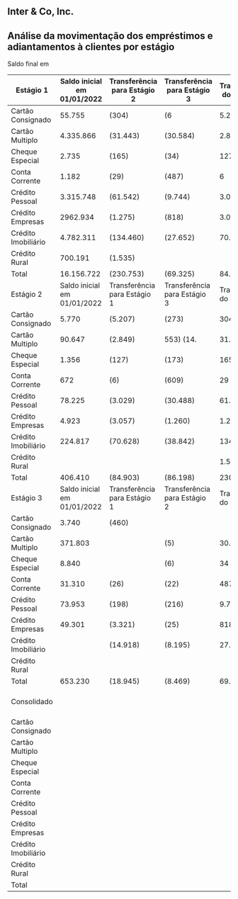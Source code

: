 ## Inter &amp; Co, Inc.

## Análise da movimentação dos empréstimos e adiantamentos à clientes por estágio

Saldo final em

| Estágio 1           | Saldo inicial em 01/01/2022   | Transferência para Estágio 2   | Transferência para Estágio 3   | Transferência do Estágio 2   | Transferência do Estágio 3   | Contratos finalizados   | Baixas para prejuízo   | Originação / (Recebimento)   | Saldo final em 31/03/2022   |
|---------------------|-------------------------------|--------------------------------|--------------------------------|------------------------------|------------------------------|-------------------------|------------------------|------------------------------|-----------------------------|
| Cartão Consignado   | 55.755                        | (304)                          | (6                             | 5.207                        | 460                          | (462)                   |                        | 3.018                        | 63.668                      |
| Cartão Multiplo     | 4.335.866                     | (31.443)                       | (30.584)                       | 2.849                        | 21                           | (2.827.346)             |                        | 3.281.775                    | 4.731.138                   |
| Cheque Especial     | 2.735                         | (165)                          | (34)                           | 127                          |                              | (1.769)                 |                        | 1.829                        | 2.724                       |
| Conta Corrente      | 1.182                         | (29)                           | (487)                          | 6                            | 26                           | (664)                   |                        | 1.001                        | 1.035                       |
| Crédito Pessoal     | 3.315.748                     | (61.542)                       | (9.744)                        | 3.029                        | 198                          | (82.286)                |                        | 462.963                      | 3.628.366                   |
| Crédito Empresas    | 2962.934                      | (1.275)                        | (818)                          | 3.057                        | 3.321                        | (1.674.578)             |                        | 1.588.485                    |                             |
| Crédito Imobiliário | 4.782.311                     | (134.460)                      | (27.652)                       | 70.628                       | 14.918                       | (195.424)               |                        | 450.292                      | 4.960.613                   |
| Crédito Rural       | 700.191                       | (1.535)                        |                                |                              |                              | (107.290)               |                        | 50.274                       | 641.640                     |
| Total               | 16.156.722                    | (230.753)                      | (69.325)                       | 84.903                       | 18.945                       |                         |                        | 5.839.637                    | 16.910.310                  |
| Estágio 2           | Saldo inicial em 01/01/2022   | Transferência para Estágio 1   | Transferência para Estágio 3   | Transferência do Estágio 1   | Transferência do Estágio 3   | Contratos finalizados   | Baixas para prejuízo   | Originação / (Recebimento)   | Saldo final em 31/03/2022   |
| Cartão Consignado   | 5.770                         | (5.207)                        | (273)                          | 304                          |                              | (50)                    |                        | 48                           | 592                         |
| Cartão Multiplo     | 90.647                        | (2.849)                        | 553) (14.                      | 31.443                       | 5                            | (71.957)                |                        | 108.555                      | 141.291                     |
| Cheque Especial     | 1.356                         | (127)                          | (173)                          | 165                          | 6                            | (790)                   |                        | 1.020                        | 1.457                       |
| Conta Corrente      | 672                           | (6)                            | (609)                          | 29                           | 22                           | (43)                    |                        | 1.016                        | 1.081                       |
| Crédito Pessoal     | 78.225                        | (3.029)                        | (30.488)                       | 61.542                       | 216                          | (4.382)                 |                        | 1.864                        | 103.948                     |
| Crédito Empresas    | 4.923                         | (3.057)                        | (1.260)                        | 1.275                        | 25                           | (3)                     |                        | (144)                        | 1.759                       |
| Crédito Imobiliário | 224.817                       | (70.628)                       | (38.842)                       | 134.460                      | 8.195                        | (6.815)                 |                        | 1.451                        | 252.638                     |
| Crédito Rural       |                               |                                |                                | 1.535                        |                              |                         |                        | 19                           | 1.554                       |
| Total               | 406.410                       | (84.903)                       | (86.198)                       | 230.753                      | 8.469                        | (84.040)                |                        | 113.829                      | 504.320                     |
| Estágio 3           | Saldo inicial em 01/01/2022   | Transferência para Estágio 1   | Transferência para Estágio 2   | Transferência do Estágio 1   | Transferência do Estágio 2   | Contratos finalizados   | Baixas para prejuízo   | Originação / (Recebimento)   | Saldo final em 31/03/2022   |
| Cartão Consignado   | 3.740                         | (460)                          |                                |                              | 273                          | (50)                    | (247)                  | 98                           | 3.360                       |
| Cartão Multiplo     | 371.803                       |                                | (5)                            | 30.584                       | 14.553                       | (302.375)               | (2.144)                | 331.103                      | 443.498                     |
| Cheque Especial     | 8.840                         |                                | (6)                            | 34                           | 173                          | (195)                   |                        | 69                           | 8.914                       |
| Conta Corrente      | 31.310                        | (26)                           | (22)                           | 487                          | 609                          | (183)                   | (23.582)               | 797                          | 9.390                       |
| Crédito Pessoal     | 73.953                        | (198)                          | (216)                          | 9.744                        | 30.488                       | (6.006)                 | (973)                  | 5.430                        | 112.222                     |
| Crédito Empresas    | 49.301                        | (3.321)                        | (25)                           | 818                          | 1.260                        | (25.066)                | (212)                  | 23.907                       | 46.662                      |
| Crédito Imobiliário |                               | (14.918)                       | (8.195)                        | 27.652                       | 38.842                       | (23.339)                |                        | 3.303                        | 137.628                     |
| Crédito Rural       |                               |                                |                                |                              |                              |                         |                        |                              |                             |
| Total               | 653.230                       | (18.945)                       | (8.469)                        | 69.325                       | 86.198                       | (357.214)               | (27.158)               | 364.707                      | 761.674                     |
| Consolidado         |                               |                                |                                |                              | Saldo inicial em 01/01/2022  | Contratos finalizados   | Baixas para prejuízo   | Originação / (Recebimento)   | Saldo final em 31/03/2022   |
| Cartão Consignado   |                               |                                |                                |                              | 65.265                       | (562)                   | (247)                  | 3.164                        | 67.620                      |
| Cartão Multiplo     |                               |                                |                                |                              | 4.798.316                    | (3.201.678)             | (2.144)                | 3.721.433                    | 5.315.927                   |
| Cheque Especial     |                               |                                |                                |                              | 12.931                       | (2.754)                 |                        | 2918                         | 13.095                      |
| Conta Corrente      |                               |                                |                                |                              | 33.164                       | (890)                   | (23.582)               | 2.814                        | 71.506                      |
| Crédito Pessoal     |                               |                                |                                |                              | 3.467.926                    | (92.674)                | (973)                  | 470.257                      | 3.844.536                   |
| Crédito Empresas    |                               |                                |                                |                              | 3.017.158                    | (1.699.647)             | (212)                  | 1.612.248                    | 2.929.547                   |
| Crédito Imobiliário |                               |                                |                                |                              | 5.121.471                    | (225.578)               |                        | 455.046                      | 5.350.879                   |
| Crédito Rural       |                               |                                |                                |                              | 700.191                      | (107.290)               |                        | 50.293                       | 643.194                     |
| Total               |                               |                                |                                |                              | 17.216.362                   | (5.331.073)             | (27.158)               | 6.318.173                    | 18.176.304                  |